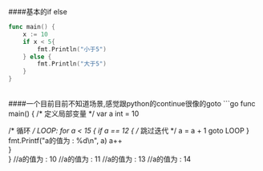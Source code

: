 ####基本的if else
```go
func main() {
	x := 10
	if x < 5{
		fmt.Println("小于5")
	} else {
		fmt.Println("大于5")
	}
}
```
<br>
####一个目前目前不知道场景,感觉跟python的continue很像的goto
```go
func main() {
   /* 定义局部变量 */
   var a int = 10

   /* 循环 */
   LOOP: for a < 15 {
      if a == 12 {
         /* 跳过迭代 */
         a = a + 1
         goto LOOP
      }
      fmt.Printf("a的值为 : %d\n", a)
      a++     
   }  
}
//a的值为 : 10
//a的值为 : 11
//a的值为 : 13
//a的值为 : 14
```